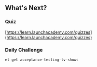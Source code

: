 ## What's Next?

### Quiz

[https://learn.launchacademy.com/quizzes](https://learn.launchacademy.com/quizzes)

### Daily Challenge

`et get acceptance-testing-tv-shows`
